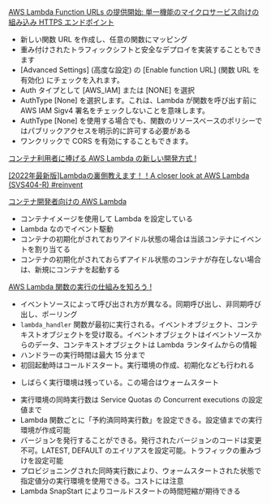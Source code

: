 
[AWS Lambda Function URLs の提供開始: 単一機能のマイクロサービス向けの組み込み HTTPS エンドポイント](https://aws.amazon.com/jp/blogs/news/announcing-aws-lambda-function-urls-built-in-https-endpoints-for-single-function-microservices/)

* 新しい関数 URL を作成し、任意の関数にマッピング
* 重み付けされたトラフィックシフトと安全なデプロイを実装することもできます
* [Advanced Settings] (高度な設定) の [Enable function URL] (関数 URL を有効化) にチェックを入れます。
* Auth タイプとして [AWS_IAM] または [NONE] を選択
* AuthType [None] を選択します。これは、Lambda が関数を呼び出す前に AWS IAM Sigv4 署名をチェックしないことを意味します。
* AuthType [None] を使用する場合でも、関数のリソースベースのポリシーではパブリックアクセスを明示的に許可する必要がある
* ワンクリックで CORS を有効にすることもできます。


[コンテナ利用者に捧げる AWS Lambda の新しい開発方式 !](https://aws.amazon.com/jp/builders-flash/202103/new-lambda-container-development/?awsf.filter-name=*all)


[[2022年最新版]Lambdaの裏側教えます！！A closer look at AWS Lambda (SVS404-R) #reinvent](https://dev.classmethod.jp/articles/reinvent2020-session-svs404/)


[コンテナ開発者向けの AWS Lambda](https://aws.amazon.com/jp/blogs/news/aws-lambda-for-the-containers-developer/)

* コンテナイメージを使用して Lambda を設定している
* Lambda なのでイベント駆動
* コンテナの初期化がされておりアイドル状態の場合は当該コンテナにイベントを割り当てる
* コンテナの初期化がされておらずアイドル状態のコンテナが存在しない場合は、新規にコンテナを起動する


[AWS Lambda 関数の実行の仕組みを知ろう !](https://aws.amazon.com/jp/builders-flash/202308/learn-lambda-function-execution/?awsf.filter-name=*all)

* イベントソースによって呼び出され方が異なる。同期呼び出し、非同期呼び出し、ポーリング
* `lambda_handler` 関数が最初に実行される。イベントオブジェクト、コンテキストオブジェクトを受け取る。イベントオブジェクトはイベントソースからのデータ、コンテキストオブジェクトは Lambda ランタイムからの情報
* ハンドラーの実行時間は最大 15 分まで
* 初回起動時はコールドスタート。実行環境の作成、初期化なども行われる
+ しばらく実行環境は残っている。この場合はウォームスタート
* 実行環境の同時実行数は Service Quotas の Concurrent executions の設定値まで
* Lambda 関数ごとに「予約済同時実行数」を設定できる。設定値までの実行環境が作成可能
* バージョンを発行することができる。発行されたバージョンのコードは変更不可。LATEST, DEFAULT のエイリアスを設定可能。トラフィックの重みづけを設定可能
* プロビジョニングされた同時実行数により、ウォームスタートされた状態で指定値分の実行環境を使用できる。コストには注意
* Lambda SnapStart によりコールドスタートの時間短縮が期待できる
